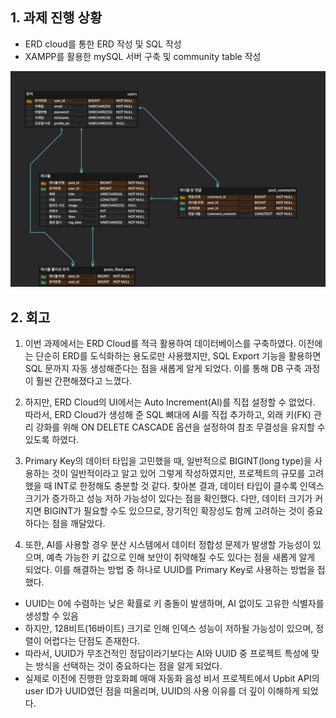 ## 1. 과제 진행 상황

<ul>
<li>ERD cloud를 통한 ERD 작성 및 SQL 작성</li>
<li>XAMPP를 활용한 mySQL 서버 구축 및 community table 작성</li>
</ul>

![ERD](./community.png)

## 2. 회고

1. 이번 과제에서는 ERD Cloud를 적극 활용하여 데이터베이스를 구축하였다. 이전에는 단순히 ERD를 도식화하는 용도로만 사용했지만, SQL Export 기능을 활용하면 SQL 문까지 자동 생성해준다는 점을 새롭게 알게 되었다. 이를 통해 DB 구축 과정이 훨씬 간편해졌다고 느꼈다.

2. 하지만, ERD Cloud의 UI에서는 Auto Increment(AI)를 직접 설정할 수 없었다. 따라서, ERD Cloud가 생성해 준 SQL 뼈대에 AI를 직접 추가하고, 외래 키(FK) 관리 강화를 위해 ON DELETE CASCADE 옵션을 설정하여 참조 무결성을 유지할 수 있도록 하였다.

3. Primary Key의 데이터 타입을 고민했을 때, 일반적으로 BIGINT(long type)을 사용하는 것이 일반적이라고 알고 있어 그렇게 작성하였지만, 프로젝트의 규모를 고려했을 때 INT로 한정해도 충분할 것 같다. 찾아본 결과, 데이터 타입이 클수록 인덱스 크기가 증가하고 성능 저하 가능성이 있다는 점을 확인했다. 다만, 데이터 크기가 커지면 BIGINT가 필요할 수도 있으므로, 장기적인 확장성도 함께 고려하는 것이 중요하다는 점을 깨달았다.

4. 또한, AI를 사용할 경우 분산 시스템에서 데이터 정합성 문제가 발생할 가능성이 있으며, 예측 가능한 키 값으로 인해 보안이 취약해질 수도 있다는 점을 새롭게 알게 되었다. 이를 해결하는 방법 중 하나로 UUID를 Primary Key로 사용하는 방법을 접했다.

<ul>
<li>UUID는 0에 수렴하는 낮은 확률로 키 충돌이 발생하며, AI 없이도 고유한 식별자를 생성할 수 있음</li>
<li>하지만, 128비트(16바이트) 크기로 인해 인덱스 성능이 저하될 가능성이 있으며, 정렬이 어렵다는 단점도 존재한다.</li>
<li>따라서, UUID가 무조건적인 정답이라기보다는 AI와 UUID 중 프로젝트 특성에 맞는 방식을 선택하는 것이 중요하다는 점을 알게 되었다.</li>
<li>실제로 이전에 진행한 암호화폐 매매 자동화 음성 비서 프로젝트에서 Upbit API의 user ID가 UUID였던 점을 떠올리며, UUID의 사용 이유를 더 깊이 이해하게 되었다.</li>
</ul>
